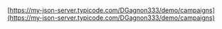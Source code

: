 [https://my-json-server.typicode.com/DGagnon333/demo/campaigns](https://my-json-server.typicode.com/DGagnon333/demo/campaigns)
